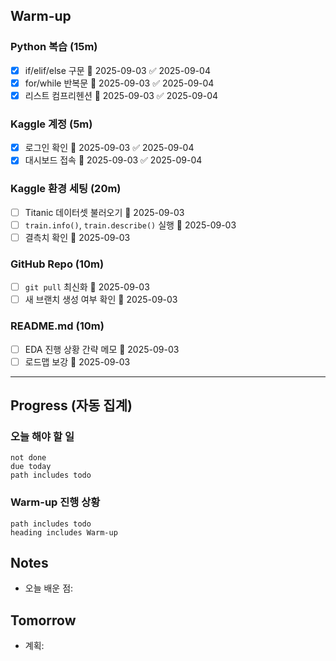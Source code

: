 
## Warm-up
### Python 복습 (15m)
- [x] if/elif/else 구문 📅 2025-09-03 ✅ 2025-09-04
- [x] for/while 반복문 📅 2025-09-03 ✅ 2025-09-04
- [x] 리스트 컴프리헨션 📅 2025-09-03 ✅ 2025-09-04
### Kaggle 계정 (5m)
- [x] 로그인 확인 📅 2025-09-03 ✅ 2025-09-04
- [x] 대시보드 접속 📅 2025-09-03 ✅ 2025-09-04
### Kaggle 환경 세팅 (20m)
- [ ] Titanic 데이터셋 불러오기 📅 2025-09-03 
- [ ] `train.info()`, `train.describe()` 실행 📅 2025-09-03 
- [ ] 결측치 확인 📅 2025-09-03 
### GitHub Repo (10m)
- [ ] `git pull` 최신화 📅 2025-09-03 
- [ ] 새 브랜치 생성 여부 확인 📅 2025-09-03 
### README.md (10m)
- [ ] EDA 진행 상황 간략 메모 📅 2025-09-03 
- [ ] 로드맵 보강 📅 2025-09-03 

---

## Progress (자동 집계)
### 오늘 해야 할 일
```tasks
not done
due today
path includes todo
```
### Warm-up 진행 상황
```tasks
path includes todo
heading includes Warm-up
```

## Notes
- 오늘 배운 점:
## Tomorrow
- 계획:
